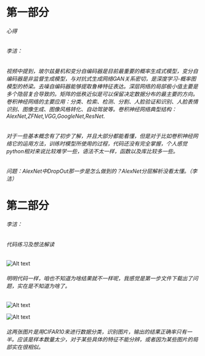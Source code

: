 # 第一部分

###### 心得

###### 李洁：

###### 视频中提到，玻尔兹曼机和变分自编码器是目前最重要的概率生成式模型，变分自编码器是非监督生成模型，与对抗式生成网络GAN关系密切，是深度学习-概率图模型的桥梁。去噪自编码器能够提取鲁棒特征表达。深层网络的局部极小值主要是多个隐层复合导致的。矩阵的低秩近似是可以保留决定数据分布的最主要的方向。卷积神经网络的主要应用：分类、检索、检测、分割、人脸验证和识别、人脸表情识别、图像生成、图像风格转化、自动驾驶等。卷积神经网络典型结构：AlexNet,ZFNet,VGG,GoogleNet,ResNet.

###### 对于一些基本概念有了初步了解，并且大部分都能看懂，但是对于比如卷积神经网络它的运用方法，训练时模型所使用的过程，代码还没有完全掌握，个人感觉python相对来说比较难学一些，语法不太一样，函数以及库比较多一些。

###### 问题：AlexNet中DropOut那一步是怎么做到的？AlexNet分层解析没看太懂。（李洁）

# 第二部分

###### 李洁：

###### 代码练习及想法解读

![Alt text](E:/3.png)

###### 明明代码一样，咱也不知道为啥结果就不一样呢，我感觉是第一步文件下载出了问题，实在是不知道为啥了。

![Alt text](E:/1.png)

![Alt text](E:/2.png)

###### 这两张图片是用CIFAR10来进行数据分类，识别图片，输出的结果正确率只有一半。应该是样本数量太少，对于某些具体的特征不能分辨，或者因为某些图片的局部实在很相似。





